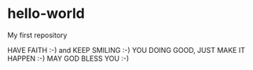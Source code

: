 # hello-world
My first repository

HAVE FAITH :-) and KEEP SMILING :-) YOU DOING GOOD, JUST MAKE IT HAPPEN :-) MAY GOD BLESS YOU :-)
